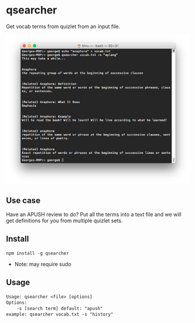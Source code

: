# qsearcher
Get vocab terms from quizlet from an input file.
<p align="center">
	<a href="https://asciinema.org/a/9d2h61kxhb45by465ojzcgbl8"><img src="terminal.png" alt="qseacher video" /></a>
</p>


## Use case
Have an APUSH review to do? Put all the terms into a text file and we will get definitions for you from multiple quizlet sets.

## Install
```
npm install -g qsearcher
```
* Note: may require sudo

## Usage
```
Usage: qsearcher <file> [options]
Options:
	-s [search term] default: "apush"
example: qsearcher vocab.txt -s "history"
```
